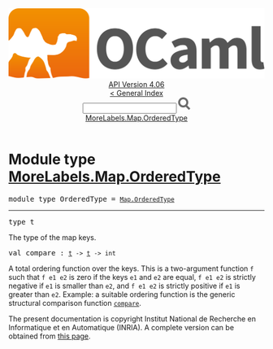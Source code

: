 <!-- ((! set title API !)) ((! set documentation !)) ((! set api !)) ((! set nobreadcrumb !)) -->
<div class="api"><header><nav class="toc brand"><a class="brand" href="https://ocaml.org/"><img src="colour-logo-gray.svg" class="svg" alt="OCaml"></a></nav><nav class="toc"><div class="toc_version"><a href="/docs" id="version-select">API Version 4.06</a></div><a href="index.html">&lt; General Index</a><div class="api_search"><input type="text" name="apisearch" id="api_search" oninput="mySearch(false);" onkeypress="this.oninput();" onclick="this.oninput();" onpaste="this.oninput();">
<img src="search_icon.svg" alt="Search" class="svg" onclick="mySearch(false)"></div>
<div id="search_results"></div><div class="toc_title"><a href="#top">MoreLabels.Map.OrderedType</a></div><ul></ul></nav></header>

<h1>Module type <a href="type_MoreLabels.Map.OrderedType.html">MoreLabels.Map.OrderedType</a></h1>

<pre><span id="MODULETYPEOrderedType"><span class="keyword">module type</span> OrderedType</span> = <code class="type"><a href="Map.OrderedType.html">Map.OrderedType</a></code></pre><hr width="100%">

<pre><span id="TYPEt"><span class="keyword">type</span> <code class="type"></code>t</span> </pre>
<div class="info ">
<div class="info-desc">
<p>The type of the map keys.</p>
</div>
</div>


<pre><span id="VALcompare"><span class="keyword">val</span> compare</span> : <code class="type"><a href="Map.OrderedType.html#TYPEt">t</a> -&gt; <a href="Map.OrderedType.html#TYPEt">t</a> -&gt; int</code></pre><div class="info ">
<div class="info-desc">
<p>A total ordering function over the keys.
          This is a two-argument function <code class="code">f</code> such that
          <code class="code">f&nbsp;e1&nbsp;e2</code> is zero if the keys <code class="code">e1</code> and <code class="code">e2</code> are equal,
          <code class="code">f&nbsp;e1&nbsp;e2</code> is strictly negative if <code class="code">e1</code> is smaller than <code class="code">e2</code>,
          and <code class="code">f&nbsp;e1&nbsp;e2</code> is strictly positive if <code class="code">e1</code> is greater than <code class="code">e2</code>.
          Example: a suitable ordering function is the generic structural
          comparison function <a href="Pervasives.html#VALcompare"><code class="code">compare</code></a>.</p>
</div>
</div>
<div class="copyright">The present documentation is copyright Institut National de Recherche en Informatique et en Automatique (INRIA). A complete version can be obtained from <a href="http://caml.inria.fr/pub/docs/manual-ocaml/">this page</a>.</div></div>